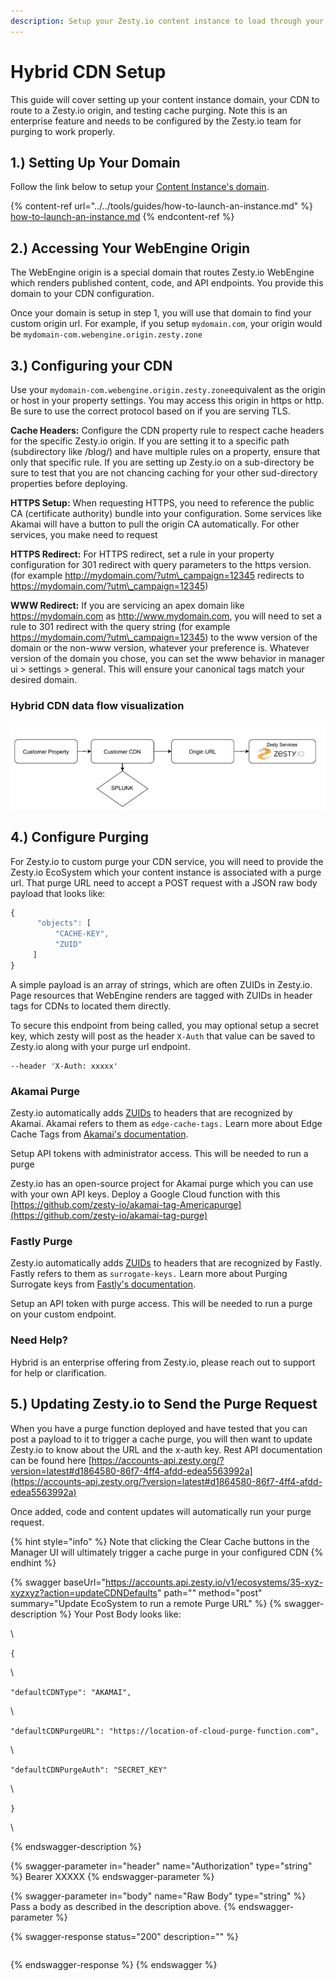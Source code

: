 ```yaml
---
description: Setup your Zesty.io content instance to load through your CDN.
---
```


# Hybrid CDN Setup

This guide will cover setting up your content instance domain, your CDN to route to a Zesty.io origin, and testing cache purging. Note this is an enterprise feature and needs to be configured by the Zesty.io team for purging to work properly.  &#x20;

## 1.) Setting Up Your Domain

Follow the link below to setup your [Content Instance's domain](../../tools/guides/how-to-launch-an-instance.md#1-set-a-custom-domain-name).

{% content-ref url="../../tools/guides/how-to-launch-an-instance.md" %}
[how-to-launch-an-instance.md](../../tools/guides/how-to-launch-an-instance.md)
{% endcontent-ref %}

## 2.) Accessing Your WebEngine Origin

The WebEngine origin is a special domain that routes  Zesty.io WebEngine which renders published content, code, and API endpoints.  You provide this domain to your CDN configuration.&#x20;

Once your domain is setup in step 1, you will use that domain to find your custom origin url. For example, if you setup `mydomain.com`, your origin would be `mydomain-com.webengine.origin.zesty.zone`

## 3.) Configuring your CDN

Use your `mydomain-com.webengine.origin.zesty.zone`equivalent as the origin or host in your property settings. You may access this origin in https or http. Be sure to use the correct protocol based on if you are serving TLS.

**Cache Headers:** Configure the CDN property rule to respect cache headers for the specific Zesty.io origin. If you are setting it to a specific path (subdirectory like /blog/) and have multiple rules on a property, ensure that only that specific rule. If you are setting up Zesty.io on a sub-directory be sure to test that you are not chancing caching for your other sud-directory properties before deploying.

**HTTPS Setup:** When requesting HTTPS, you need to reference the public CA (certificate authority) bundle into your configuration. Some services like Akamai will have a button to pull the origin CA automatically. For other services, you make need to request

**HTTPS Redirect:** For HTTPS redirect, set a rule in your property configuration for 301 redirect with query parameters to the https version. (for example http://mydomain.com/?utm\_campaign=12345 redirects to https://mydomain.com/?utm\_campaign=12345)&#x20;

**WWW Redirect:** If you are servicing an apex domain like https://mydomain.com as http://www.mydomain.com, you will need to set a rule to 301 redirect with the query string (for example https://mydomain.com/?utm\_campaign=12345) to the www version of the domain or the non-www version, whatever your preference is. Whatever version of the domain you chose, you can set the www behavior in manager ui > settings > general. This will ensure your canonical tags match your desired domain.&#x20;

### Hybrid CDN data flow visualization

![](<../../.gitbook/assets/Screen Shot 2021-06-09 at 9.07.31 PM.png>)

## 4.) Configure Purging

For Zesty.io to custom purge your CDN service, you will need to provide the Zesty.io EcoSystem which your content instance is associated with a purge url. That purge URL need to accept a POST request with a JSON raw body payload that looks like:

```javascript
{
      "objects": [
          "CACHE-KEY",
          "ZUID"
     ]
}
```

A simple payload is an array of strings, which are often ZUIDs in Zesty.io. Page resources that WebEngine renders are tagged with ZUIDs in header tags for CDNs to located them directly.

To secure this endpoint from being called, you may optional setup a secret key, which zesty will post as the header `X-Auth` that value can be saved to Zesty.io along with your purge url endpoint.

```
--header 'X-Auth: xxxxx'
```

### Akamai Purge

Zesty.io automatically adds [ZUIDs](../../getting-started/zuids.md) to headers that are recognized by Akamai. Akamai refers to them as `edge-cache-tags.` Learn more about Edge Cache Tags from [Akamai's documentation](https://learn.akamai.com/en-us/webhelp/fast-purge/fast-purge/GUID-64272BAE-BCB0-4F84-BA5A-8A21549A347D.html).&#x20;

Setup API tokens with administrator access. This will be needed to run a purge

Zesty.io has an open-source project for Akamai purge which you can use with your own API keys. Deploy a Google Cloud function with this [https://github.com/zesty-io/akamai-tag-Americapurge](https://github.com/zesty-io/akamai-tag-purge)

### Fastly Purge

Zesty.io automatically adds [ZUIDs](../../getting-started/zuids.md) to headers that are recognized by Fastly. Fastly refers to them as `surrogate-keys.` Learn more about Purging Surrogate keys from [Fastly's documentation](https://developer.fastly.com/reference/api/purging/).&#x20;

Setup an API token with purge access. This will be needed to run a purge on your custom endpoint.

### Need Help?

Hybrid is an enterprise offering from Zesty.io, please reach out to support for help or clarification.

## 5.) Updating Zesty.io to Send the Purge Request

When you have a purge function deployed and have tested that you can post a payload to it to trigger a cache purge, you will then want to update Zesty.io to know about the URL and the x-auth key. Rest API documentation can be found here [https://accounts-api.zesty.org/?version=latest#d1864580-86f7-4ff4-afdd-edea5563992a](https://accounts-api.zesty.org/?version=latest#d1864580-86f7-4ff4-afdd-edea5563992a)

Once added, code and content updates will automatically run your purge request.

{% hint style="info" %}
Note that clicking the Clear Cache buttons in the Manager UI will ultimately trigger a cache purge in your configured CDN
{% endhint %}

{% swagger baseUrl="https://accounts.api.zesty.io/v1/ecosystems/35-xyz-xyzxyz?action=updateCDNDefaults" path="" method="post" summary="Update EcoSystem to run a remote Purge URL" %}
{% swagger-description %}
Your Post Body looks like: 

\




`{`

 

\


  

`"defaultCDNType": "AKAMAI",`

 

\


  

`"defaultCDNPurgeURL": "https://location-of-cloud-purge-function.com",`

 

\


  

`"defaultCDNPurgeAuth": "SECRET_KEY"`

\


`}`

\



{% endswagger-description %}

{% swagger-parameter in="header" name="Authorization" type="string" %}
Bearer XXXXX
{% endswagger-parameter %}

{% swagger-parameter in="body" name="Raw Body" type="string" %}
Pass a body as described in the description above.
{% endswagger-parameter %}

{% swagger-response status="200" description="" %}
```
```
{% endswagger-response %}
{% endswagger %}

